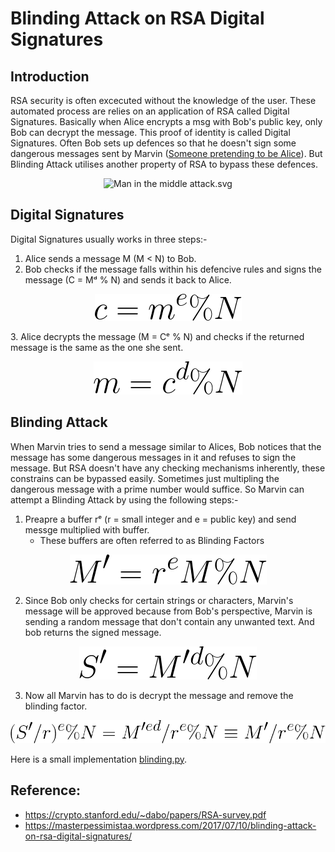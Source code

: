 # Blinding Attack on RSA Digital Signatures

## Introduction
RSA security is often excecuted without the knowledge of the user. These automated process are relies on an application of RSA called Digital Signatures. Basically when Alice encrypts a msg with Bob's public key, only Bob can decrypt the message. This proof of identity is called Digital Signatures. Often Bob sets up defences so that he doesn't sign some dangerous messages sent by Marvin ([Someone pretending to be Alice](https://en.wikipedia.org/wiki/Man-in-the-middle_attack)). But Blinding Attack utilises another property of RSA to bypass these defences.
<p align="center">
  <img height="300" width="450" src="https://upload.wikimedia.org/wikipedia/commons/thumb/e/e7/Man_in_the_middle_attack.svg/1200px-Man_in_the_middle_attack.svg.png" alt="Man in the middle attack.svg">
 </p>

## Digital Signatures
Digital Signatures usually works in three steps:-
1. Alice sends a message M (M < N) to Bob.
2. Bob checks if the message falls within his defencive rules and signs the message (C = M&#x1D48; % N) and sends it back to Alice.
<p align="center">
  <img src="Img/enc.png">
</p>
3. Alice decrypts the message (M = C&#x1D49; % N) and checks if the returned message is the same as the one she sent.
<p align="center">
  <img src="Img/dec.png">
</p>

## Blinding Attack
When Marvin tries to send a message similar to Alices, Bob notices that the message has some dangerous messages in it and refuses to sign the message. But RSA doesn't have any checking mechanisms inherently, these constrains can be bypassed easily. Sometimes just multipling the dangerous message with a prime number would suffice. So Marvin can attempt a Blinding Attack by using the following steps:-
1. Preapre a buffer r&#x1D49; (r = small integer and e = public key) and send messge multiplied with buffer.
    * These buffers are often referred to as Blinding Factors
<p align="center">
  <img src="Img/blinding.png">
</p>

2. Since Bob only checks for certain strings or characters, Marvin's message will be approved because from Bob's perspective, Marvin is sending a random message that don't contain any unwanted text. And bob returns the signed message.
<p align="center">
  <img src="Img/blinding-sign.png">
</p>

3. Now all Marvin has to do is decrypt the message and remove the blinding factor.
<p align="center">
  <img src="Img/unblinding.png">
</p>

Here is a small implementation [blinding.py](https://github.com/AlekhAvinash/Writeups/blob/master/RSA/blinding.py).
## Reference: 
- https://crypto.stanford.edu/~dabo/papers/RSA-survey.pdf
- https://masterpessimistaa.wordpress.com/2017/07/10/blinding-attack-on-rsa-digital-signatures/
